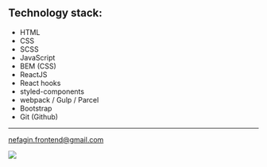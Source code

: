 ## Technology stack:
- HTML
- CSS
- SCSS
- JavaScript
- BEM (CSS)
- ReactJS
- React hooks
- styled-components
- webpack / Gulp / Parcel
- Bootstrap
- Git (Github)

---

<nefagin.frontend@gmail.com>

![](https://i.pinimg.com/originals/f1/63/11/f16311fd0c32786525f471c685bc516e.gif)
